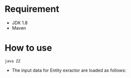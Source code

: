 # Requirement
* JDK 1.8
* Maven

# How to use
```
java ZZ
```

 * The input data for Entity exractor are loaded as follows:

```
